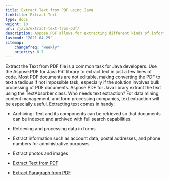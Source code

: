```yaml
---
title: Extract Text from PDF using Java
linktitle: Extract Text 
type: docs
weight: 10
url: /java/extract-text-from-pdf/
description: Aspose.PDF allows for extracting different kinds of information. This section contains articles on text extraction from PDF documents using Aspose.PDF for Java.
lastmod: "2021-04-29"
sitemap:
    changefreq: "weekly"
    priority: 0.7
---
```


Extract the Text from PDF file is a common task for Java developers. Use the Aspose.PDF for Java Pdf library to extract text in just a few lines of code. Most PDF documents are not editable, making converting the PDF to text a tedious if not impossible task, especially if the solution involves bulk processing of PDF documents.
Aspose.PDF for Java library extract the text using the TextAbsorber class. 
Who needs text extraction?
For data mining, content management, and form processing companies, text extraction will be especially useful. Extracting text comes in handy:

- Archiving: Text and its components can be retrieved so that documents can be indexed and archived with full search capabilities.
- Retrieving and processing data in forms
- Extract information such as account data, postal addresses, and phone numbers for administrative purposes.
- Extract photos and images


- [Extract Text from PDF](/pdf/java/extract-text-from-all-pdf/)
- [Extract Paragraph from PDF](/pdf/java/extract-paragraph-from-pdf/)
